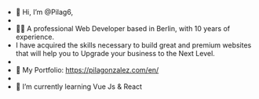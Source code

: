 - 👋 Hi, I’m @Pilag6,
-  
- 👨‍💻 A professional Web Developer based in Berlin, with 10 years of experience. 
- I have acquired the skills necessary to build great and premium websites that will help you to Upgrade your business to the Next Level.
- 
- 👀 My Portfolio: https://pilagonzalez.com/en/
- 
- 🌱 I’m currently learning Vue Js & React

